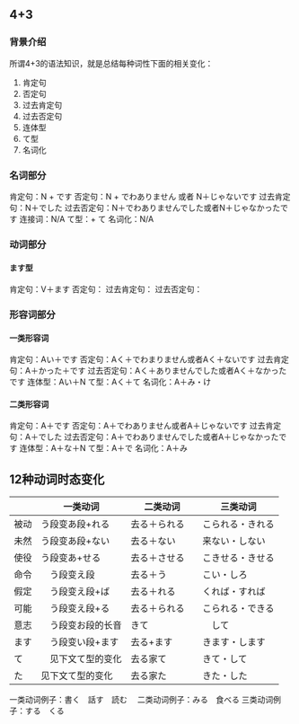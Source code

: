 ## 4+3

### 背景介绍
所谓4+3的语法知识，就是总结每种词性下面的相关变化：
1. 肯定句
2. 否定句
3. 过去肯定句
4. 过去否定句
5. 连体型
6. て型
7. 名词化

### 名词部分
肯定句：N + です
否定句：N + でわありません 或者 N＋じゃないです
过去肯定句：N＋でした
过去否定句：N＋でわありませんでした或者N＋じゃなかったです
连接词：N/A
て型：+ て
名词化：N/A

### 动词部分

#### ます型
肯定句：V＋ます
否定句：
过去肯定句：
过去否定句：

### 形容词部分

#### 一类形容词
肯定句：Aい＋です
否定句：Aく＋でわまりません或者Aく＋ないです
过去肯定句：A＋かった＋です
过去否定句：Aく＋ありませんでした或者Aく＋なかったです
连体型：Aい＋N
て型：Aく＋て
名词化：A＋み・け

#### 二类形容词
肯定句：A＋です
否定句：A＋でわありません或者A＋じゃないです
过去肯定句：A＋でした
过去否定句：A＋でわありませんでした或者A＋じゃなかったです
连体型：A＋な＋N
て型：A＋で
名词化：A＋み

## 12种动词时态变化
| | 一类动词 | 二类动词 | 三类动词 |
| - | - | - | - |
| 被动 | う段变あ段+れる | 去る＋られる　| こられる・きれる |
| 未然 | う段变あ段+ない | 去る＋ない| 来ない・しない |
| 使役 | う段变あ+せる | 去る＋させる | こきせる・きせる |
| 命令 |　う段变え段 | 去る＋う | こい・しろ |
| 假定 |　う段变え段+ば | 去る＋れる | くれば・すれば |
| 可能 |　う段变え段+る | 去る＋られる | こられる・できる |
| 意志 |　う段变お段的长音 | きて |　して  |
| ます |　う段变い段+ます | 去る+ます | きます・します  |
| て |　见下文て型的变化 | 去る家て | きて・して |
| た | 见下文て型的变化 | 去る家た | きた・した |


一类动词例子：書く　話す　読む　
二类动词例子：みる　食べる
三类动词例子：する　くる

